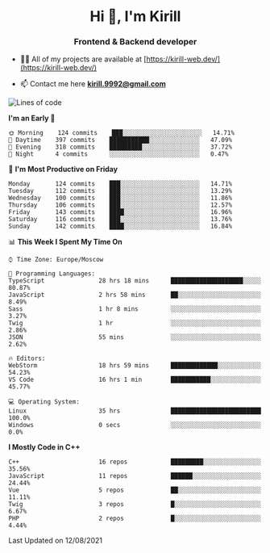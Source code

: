 <h1 align="center">Hi 👋, I'm Kirill</h1>
<h3 align="center">Frontend & Backend developer</h3>

- 👨‍💻 All of my projects are available at [https://kirill-web.dev/](https://kirill-web.dev/)

- 📫 Contact me here **kirill.9992@gmail.com**











<!--START_SECTION:waka-->
![Lines of code](https://img.shields.io/badge/From%20Hello%20World%20I%27ve%20Written-145469%20lines%20of%20code-blue)

**I'm an Early 🐤** 

```text
🌞 Morning    124 commits    ███░░░░░░░░░░░░░░░░░░░░░░   14.71% 
🌆 Daytime    397 commits    ███████████░░░░░░░░░░░░░░   47.09% 
🌃 Evening    318 commits    █████████░░░░░░░░░░░░░░░░   37.72% 
🌙 Night      4 commits      ░░░░░░░░░░░░░░░░░░░░░░░░░   0.47%

```
📅 **I'm Most Productive on Friday** 

```text
Monday       124 commits    ███░░░░░░░░░░░░░░░░░░░░░░   14.71% 
Tuesday      112 commits    ███░░░░░░░░░░░░░░░░░░░░░░   13.29% 
Wednesday    100 commits    ███░░░░░░░░░░░░░░░░░░░░░░   11.86% 
Thursday     106 commits    ███░░░░░░░░░░░░░░░░░░░░░░   12.57% 
Friday       143 commits    ████░░░░░░░░░░░░░░░░░░░░░   16.96% 
Saturday     116 commits    ███░░░░░░░░░░░░░░░░░░░░░░   13.76% 
Sunday       142 commits    ████░░░░░░░░░░░░░░░░░░░░░   16.84%

```


📊 **This Week I Spent My Time On** 

```text
⌚︎ Time Zone: Europe/Moscow

💬 Programming Languages: 
TypeScript               28 hrs 18 mins      ████████████████████░░░░░   80.87% 
JavaScript               2 hrs 58 mins       ██░░░░░░░░░░░░░░░░░░░░░░░   8.49% 
Sass                     1 hr 8 mins         ░░░░░░░░░░░░░░░░░░░░░░░░░   3.27% 
Twig                     1 hr                ░░░░░░░░░░░░░░░░░░░░░░░░░   2.86% 
JSON                     55 mins             ░░░░░░░░░░░░░░░░░░░░░░░░░   2.62%

🔥 Editors: 
WebStorm                 18 hrs 59 mins      █████████████░░░░░░░░░░░░   54.23% 
VS Code                  16 hrs 1 min        ███████████░░░░░░░░░░░░░░   45.77%

💻 Operating System: 
Linux                    35 hrs              █████████████████████████   100.0% 
Windows                  0 secs              ░░░░░░░░░░░░░░░░░░░░░░░░░   0.0%

```

**I Mostly Code in C++** 

```text
C++                      16 repos            █████████░░░░░░░░░░░░░░░░   35.56% 
JavaScript               11 repos            ██████░░░░░░░░░░░░░░░░░░░   24.44% 
Vue                      5 repos             ██░░░░░░░░░░░░░░░░░░░░░░░   11.11% 
Twig                     3 repos             █░░░░░░░░░░░░░░░░░░░░░░░░   6.67% 
PHP                      2 repos             █░░░░░░░░░░░░░░░░░░░░░░░░   4.44%

```



 Last Updated on 12/08/2021
<!--END_SECTION:waka-->
